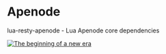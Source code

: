Apenode
====

lua-resty-apenode - Lua Apenode core dependencies


[![The beginning of a new era](http://img.youtube.com/vi/U2iiPpcwfCA/0.jpg)](http://www.youtube.com/watch?v=U2iiPpcwfCA)
